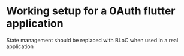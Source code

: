 # Working setup for a 0Auth flutter application

State management should be replaced with BLoC when used in a real application
